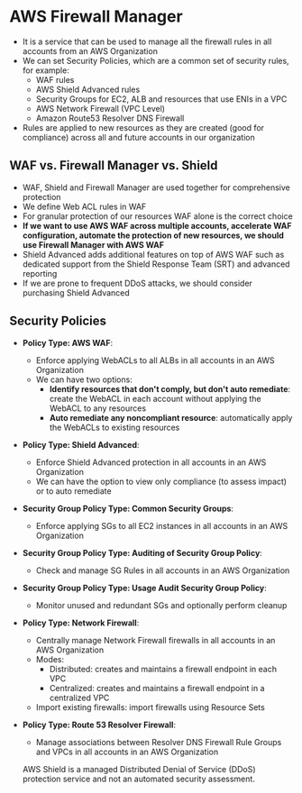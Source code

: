 # AWS Firewall Manager

- It is a service that can be used to manage all the firewall rules in all accounts from an AWS Organization
- We can set Security Policies, which are a common set of security rules, for example:
  - WAF rules
  - AWS Shield Advanced rules
  - Security Groups for EC2, ALB and resources that use ENIs in a VPC
  - AWS Network Firewall (VPC Level)
  - Amazon Route53 Resolver DNS Firewall
- Rules are applied to new resources as they are created (good for compliance) across all and future accounts in our organization

## WAF vs. Firewall Manager vs. Shield

- WAF, Shield and Firewall Manager are used together for comprehensive protection
- We define Web ACL rules in WAF
- For granular protection of our resources WAF alone is the correct choice
- **If we want to use AWS WAF across multiple accounts, accelerate WAF configuration, automate the protection of new resources, we should use Firewall Manager with AWS WAF**
- Shield Advanced adds additional features on top of AWS WAF such as dedicated support from the Shield Response Team (SRT) and advanced reporting
- If we are prone to frequent DDoS attacks, we should consider purchasing Shield Advanced

## Security Policies

- **Policy Type: AWS WAF**:
  - Enforce applying WebACLs to all ALBs in all accounts in an AWS Organization
  - We can have two options:
    - **Identify resources that don't comply, but don't auto remediate**: create the WebACL in each account without applying the WebACL to any resources
    - **Auto remediate any noncompliant resource**: automatically apply the WebACLs to existing resources
- **Policy Type: Shield Advanced**:
  - Enforce Shield Advanced protection in all accounts in an AWS Organization
  - We can have the option to view only compliance (to assess impact) or to auto remediate
- **Security Group Policy Type: Common Security Groups**:
  - Enforce applying SGs to all EC2 instances in all accounts in an AWS Organization
- **Security Group Policy Type: Auditing of Security Group Policy**:
  - Check and manage SG Rules in all accounts in an AWS Organization
- **Security Group Policy Type: Usage Audit Security Group Policy**:
  - Monitor unused and redundant SGs and optionally perform cleanup
- **Policy Type: Network Firewall**:
  - Centrally manage Network Firewall firewalls in all accounts in an AWS Organization
  - Modes:
    - Distributed: creates and maintains a firewall endpoint in each VPC
    - Centralized: creates and maintains a firewall endpoint in a centralized VPC
  - Import existing firewalls: import firewalls using Resource Sets
- **Policy Type: Route 53 Resolver Firewall**:
  - Manage associations between Resolver DNS Firewall Rule Groups and VPCs in all accounts in an AWS Organization



  AWS Shield is a managed Distributed Denial of Service (DDoS) protection service and not an automated security assessment. 
